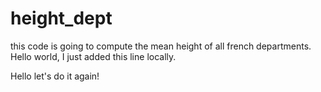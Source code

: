 # height_dept
this code is going to compute the mean height of all french departments. Hello world, I just added this line locally. 

Hello let's do it again!